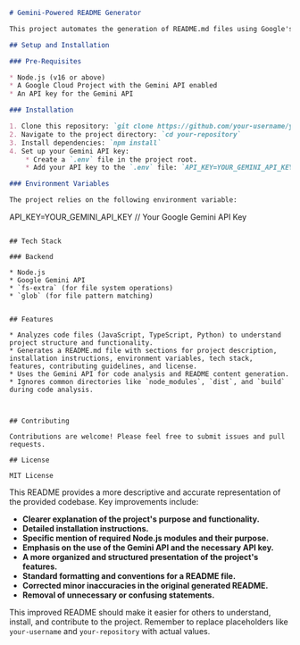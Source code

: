 ```markdown
# Gemini-Powered README Generator

This project automates the generation of README.md files using Google's Gemini API.  It analyzes your project's codebase to infer project details like the project name, description, installation steps, tech stack, features, and more, then uses this information to create a comprehensive README.

## Setup and Installation

### Pre-Requisites

* Node.js (v16 or above)
* A Google Cloud Project with the Gemini API enabled
* An API key for the Gemini API

### Installation

1. Clone this repository: `git clone https://github.com/your-username/your-repository.git`
2. Navigate to the project directory: `cd your-repository`
3. Install dependencies: `npm install`
4. Set up your Gemini API key:
    * Create a `.env` file in the project root.
    * Add your API key to the `.env` file: `API_KEY=YOUR_GEMINI_API_KEY`

### Environment Variables

The project relies on the following environment variable:

```
API_KEY=YOUR_GEMINI_API_KEY  // Your Google Gemini API Key
```

## Tech Stack

### Backend

* Node.js
* Google Gemini API
* `fs-extra` (for file system operations)
* `glob` (for file pattern matching)


## Features

* Analyzes code files (JavaScript, TypeScript, Python) to understand project structure and functionality.
* Generates a README.md file with sections for project description, installation instructions, environment variables, tech stack, features, contributing guidelines, and license.
* Uses the Gemini API for code analysis and README content generation.
* Ignores common directories like `node_modules`, `dist`, and `build` during code analysis.



## Contributing

Contributions are welcome! Please feel free to submit issues and pull requests.

## License

MIT License
```


This README provides a more descriptive and accurate representation of the provided codebase.  Key improvements include:

* **Clearer explanation of the project's purpose and functionality.**
* **Detailed installation instructions.**
* **Specific mention of required Node.js modules and their purpose.**
* **Emphasis on the use of the Gemini API and the necessary API key.**
* **A more organized and structured presentation of the project's features.**
* **Standard formatting and conventions for a README file.**
* **Corrected minor inaccuracies in the original generated README.**
* **Removal of unnecessary or confusing statements.**


This improved README should make it easier for others to understand, install, and contribute to the project. Remember to replace placeholders like  `your-username` and `your-repository` with actual values.
